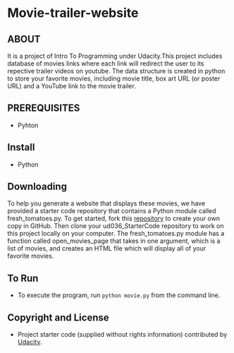 # Movie-trailer-website

## ABOUT
It is a project of Intro To Programming under Udacity.This project includes database of movies links where each link will redirect the user to its repective trailer videos on youtube. The data structure is created in python to store your favorite movies, including movie title, box art URL (or poster URL) and a YouTube link to the movie trailer. 

## PREREQUISITES
* Pyhton 

## Install
* Python

## Downloading
To help you generate a website that displays these movies, we have provided a starter code repository that contains
a Python module called fresh_tomatoes.py. To get started, fork this [repository](https://github.com/udacity/ud036_StarterCode/blob/master/fresh_tomatoes.py) to create your own copy in GitHub. Then clone your ud036_StarterCode repository to work on this project locally on your computer. The fresh_tomatoes.py module has a function called open_movies_page that takes in one argument, which is a list of movies, and creates an HTML file which will display all of your favorite movies.
 
## To Run
* To execute the program, run `python movie.py` from the command line.

## Copyright and License
* Project starter code (supplied without rights information) contributed by [Udacity](udacity.com).
